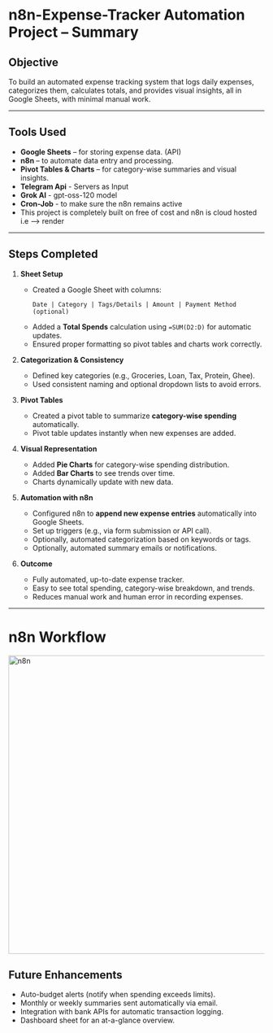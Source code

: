 # n8n-Expense-Tracker  Automation Project – Summary

## Objective
To build an automated expense tracking system that logs daily expenses, categorizes them, calculates totals, and provides visual insights, all in Google Sheets, with minimal manual work.

---

## Tools Used
- **Google Sheets** – for storing expense data.  (API)
- **n8n** – to automate data entry and processing.  
- **Pivot Tables & Charts** – for category-wise summaries and visual insights.
- **Telegram Api** - Servers as Input
- **Grok AI** - gpt-oss-120 model
- **Cron-Job** - to make sure the n8n remains active
- This project is completely built on free of cost and n8n is cloud hosted i.e --> render

---

## Steps Completed

1. **Sheet Setup**
   - Created a Google Sheet with columns:  
     ```
     Date | Category | Tags/Details | Amount | Payment Method (optional)
     ```
   - Added a **Total Spends** calculation using `=SUM(D2:D)` for automatic updates.  
   - Ensured proper formatting so pivot tables and charts work correctly.

2. **Categorization & Consistency**
   - Defined key categories (e.g., Groceries, Loan, Tax, Protein, Ghee).  
   - Used consistent naming and optional dropdown lists to avoid errors.

3. **Pivot Tables**
   - Created a pivot table to summarize **category-wise spending** automatically.  
   - Pivot table updates instantly when new expenses are added.  

4. **Visual Representation**
   - Added **Pie Charts** for category-wise spending distribution.  
   - Added **Bar Charts** to see trends over time.  
   - Charts dynamically update with new data.

5. **Automation with n8n**
   - Configured n8n to **append new expense entries** automatically into Google Sheets.  
   - Set up triggers (e.g., via form submission or API call).  
   - Optionally, automated categorization based on keywords or tags.  
   - Optionally, automated summary emails or notifications.

6. **Outcome**
   - Fully automated, up-to-date expense tracker.  
   - Easy to see total spending, category-wise breakdown, and trends.  
   - Reduces manual work and human error in recording expenses.
  
---

 # n8n Workflow
 
 <img width="1319" height="587" alt="n8n" src="https://github.com/user-attachments/assets/f1545cf0-73f3-4763-98f9-4b96302a7104" />

## Future Enhancements
- Auto-budget alerts (notify when spending exceeds limits).  
- Monthly or weekly summaries sent automatically via email.  
- Integration with bank APIs for automatic transaction logging.  
- Dashboard sheet for an at-a-glance overview.
